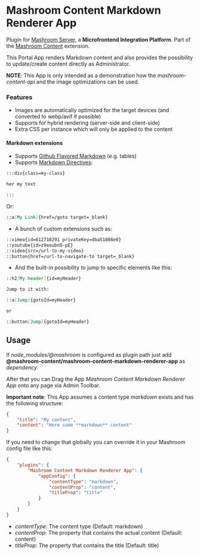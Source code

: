
# Mashroom Content Markdown Renderer App

Plugin for [Mashroom Server](https://www.mashroom-server.com), a **Microfrontend Integration Platform**.
Part of the [Mashroom Content](https://github.com/nonblocking/mashroom) extension.

This Portal App renders Markdown content and also provides the possibility to update/create content directly as Administrator.

**NOTE**: This App is only intended as a demonstration how the *mashroom-content-api* and the image optimizations can be used.

### Features

 * Images are automatically optimized for the target devices (and converted to webp/avif if possible)
 * Supports for hybrid rendering (server-side and client-side)
 * Extra CSS per instance which will only be applied to the content

#### Markdown extensions

 * Supports [Github Flavored Markdown](https://github.github.com/gfm/) (e.g. tables)
 * Supports [Markdown Directives](https://talk.commonmark.org/t/generic-directives-plugins-syntax/444):

```markdown
:::div{class=my-class}

her my text

:::
```

Or:

```markdown
::a[My Link]{href=/goto target=_blank}
```

 * A bunch of custom extensions such as:

```markdown
::vimeo{id=612710291 privateKey=dba51808e0}
::youtube{id=z9eoubnO-pE}
::video{src=/url-to-my-video}
::button{href=/url-to-navigate-to target=_blank}
```

 * And the built-in possibility to jump to specific elements like this:

```markdown
::h2[My header]{id=myHeader}

Jump to it with:

::a[Jump]{gotoId=myHeader}

or

::button[Jump]{gotoId=myHeader}
```

## Usage

If *node_modules/@mashroom* is configured as plugin path just add **@mashroom-content/mashroom-content-markdown-renderer-app** as *dependency*.

After that you can Drag the App _Mashroom Content Markdown Renderer App_ onto any page via Admin Toolbar.

**Important note**: This App assumes a content type _markdown_ exists and has the following structure:

```json
{
    "title": "My content",
    "content": "Here some **markdown** content"
}
```

If you need to change that globally you can override it in your Mashroom config file like this:

```json
{
    "plugins": {
        "Mashroom Content Markdown Renderer App": {
            "appConfig": {
                "contentType": "markdown",
                "contentProp": "content",
                "titleProp": "title"
            }
        }
    }
}
```

* _contentType_: The content type (Default: markdown)
* _contentProp_: The property that contains the actual content (Default: content)
* _titleProp_: The property that contains the title (Default: title)
